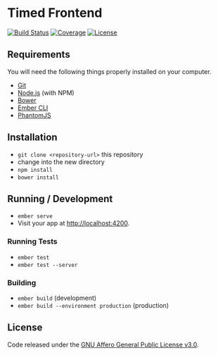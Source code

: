 # Timed Frontend
[![Build Status](https://img.shields.io/travis/adfinis-sygroup/timed-frontend.svg?style=flat-square)](https://travis-ci.org/adfinis-sygroup/timed-frontend)
[![Coverage](https://img.shields.io/coveralls/adfinis-sygroup/timed-frontend.svg?style=flat-square)](https://coveralls.io/github/adfinis-sygroup/timed-frontend)
[![License](https://img.shields.io/github/license/adfinis-sygroup/timed-frontend.svg?style=flat-square)](LICENSE)

## Requirements

You will need the following things properly installed on your computer.

* [Git](http://git-scm.com/)
* [Node.js](http://nodejs.org/) (with NPM)
* [Bower](http://bower.io/)
* [Ember CLI](http://ember-cli.com/)
* [PhantomJS](http://phantomjs.org/)

## Installation

* `git clone <repository-url>` this repository
* change into the new directory
* `npm install`
* `bower install`

## Running / Development

* `ember serve`
* Visit your app at [http://localhost:4200](http://localhost:4200).

### Running Tests

* `ember test`
* `ember test --server`

### Building

* `ember build` (development)
* `ember build --environment production` (production)

## License
Code released under the [GNU Affero General Public License v3.0](LICENSE).

